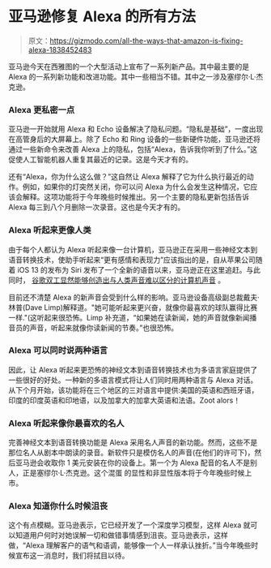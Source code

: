 # 亚马逊修复 Alexa 的所有方法

> 原文：<https://gizmodo.com/all-the-ways-that-amazon-is-fixing-alexa-1838452483>

亚马逊今天在西雅图的一个大型活动上宣布了一系列新产品。其中最主要的是 Alexa 的一系列新功能和改进功能。其中一些相当不错。其中之一涉及塞缪尔·L·杰克逊。



### Alexa 更私密一点

亚马逊一开始就用 Alexa 和 Echo 设备解决了隐私问题。“隐私是基础”，一度出现在高管身后的大屏幕上。除了 Echo 和 Ring 设备的一些新硬件功能，亚马逊还将通过一些新命令来改善 Alexa 上的隐私，包括“Alexa，告诉我你听到了什么。”这促使人工智能机器人重复其最近的记录。这是今天才有的。

还有“Alexa，你为什么这么做？”这自然让 Alexa 解释了它为什么执行最近的动作。例如，如果你的灯突然关闭，你可以问 Alexa 为什么会发生这种情况，它应该会解释。这项功能将于今年晚些时候推出。另一个主要的隐私更新包括告诉 Alexa 每三到八个月删除一次录音。这也是今天才有的。

### Alexa 听起来更像人类

由于每个人都认为 Alexa 听起来像一台计算机，亚马逊正在采用一些神经文本到语音转换技术，使助手听起来“更有感情和表现力”应该指出的是，自从苹果公司随着 iOS 13 的发布为 Siri 发布了一个全新的语音以来，亚马逊正在这里追赶。与此同时， [谷歌双工显然能够创造出与人类声音难以区分的计算机声音](https://gizmodo.com/uhh-google-assistant-impersonating-a-human-is-scary-as-1825861987) 。

目前还不清楚 Alexa 的新声音会受到什么样的影响。亚马逊设备高级副总裁戴夫·林普(Dave Limp)解释道。"她可能听起来更兴奋，就像你最喜欢的球队赢得比赛一样."(这听起来很恐怖。Limp 补充道，“如果她在读新闻，她的声音就像新闻播音员的声音，听起来就像你读新闻的节奏。”也很恐怖。

### Alexa 可以同时说两种语言

因此，让 Alexa 听起来更恐怖的神经文本到语音转换技术也为多语言家庭提供了一些很好的好处。一种新的多语言模式将让人们同时用两种语言与 Alexa 对话。从下个月开始，该功能将在三个地区的三对语言中提供:美国的英语和西班牙语，印度的印度英语和印地语，以及加拿大的加拿大英语和法语。Zoot alors！

### Alexa 听起来像你最喜欢的名人

完善神经文本到语音转换功能是 Alexa 采用名人声音的新功能。然而，这些不是那位名人从剧本中朗读的录音。新软件只是模仿名人的声音(在他们的许可下)，然后亚马逊会收取你 1 美元安装在你的设备上。第一个为 Alexa 配音的名人不是别人，正是塞缪尔·L·杰克逊。这个混蛋 的显性和非显性版本将于今年晚些时候上市。

### Alexa 知道你什么时候沮丧

这个有点模糊。亚马逊表示，它已经开发了一个深度学习模型，这样 Alexa 就可以知道用户何时对她误解一切和做错事情感到沮丧。亚马逊表示，这样做，“Alexa 理解客户的语气和语调，能够像一个人一样承认挫折。”当今年晚些时候宣布这一消息时，我们将拭目以待。
